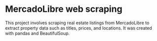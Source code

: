 # MercadoLibre web scraping
This project involves scraping real estate listings from MercadoLibre to extract property data such as titles, prices, and locations. It was created with pandas and BeautifulSoup.